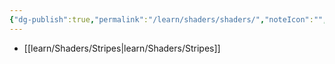 ```yaml
---
{"dg-publish":true,"permalink":"/learn/shaders/shaders/","noteIcon":"","updated":"2024-08-18T01:04:08.826+05:30"}
---
```


- [[learn/Shaders/Stripes\|learn/Shaders/Stripes]]
